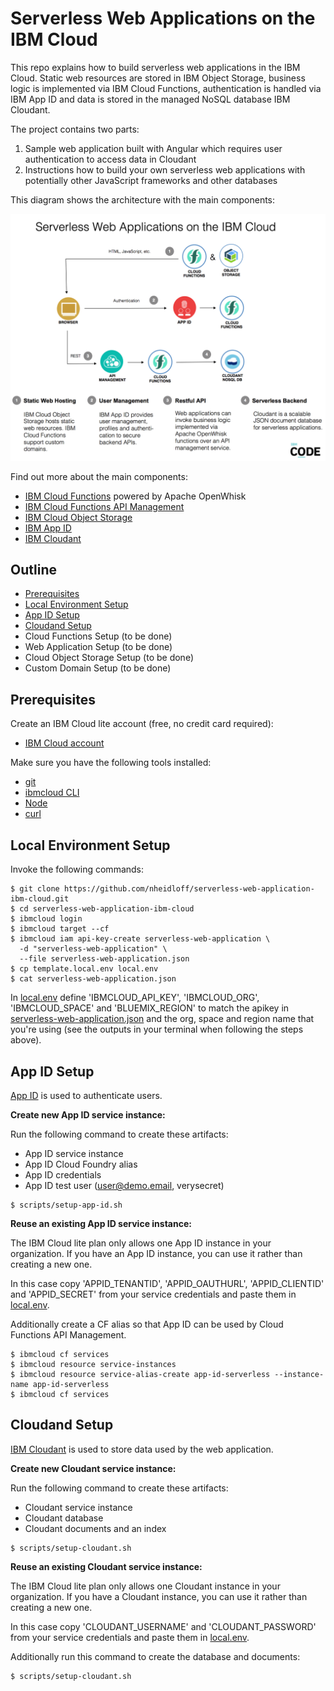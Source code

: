 # Serverless Web Applications on the IBM Cloud

This repo explains how to build serverless web applications in the IBM Cloud. Static web resources are stored in IBM Object Storage, business logic is implemented via IBM Cloud Functions, authentication is handled via IBM App ID and data is stored in the managed NoSQL database IBM Cloudant.

The project contains two parts:

1) Sample web application built with Angular which requires user authentication to access data in Cloudant
2) Instructions how to build your own serverless web applications with potentially other JavaScript frameworks and other databases

This diagram shows the architecture with the main components:

![alt text](documentation/serverless-web-app.png "architecture diagram")

Find out more about the main components:

* [IBM Cloud Functions](https://console.ng.bluemix.net/openwhisk) powered by Apache OpenWhisk
* [IBM Cloud Functions API Management](https://console.bluemix.net/openwhisk/apimanagement)
* [IBM Cloud Object Storage](https://console.bluemix.net/catalog/services/cloud-object-storage)
* [IBM App ID](https://console.bluemix.net/catalog/services/appid)
* [IBM Cloudant](https://console.ng.bluemix.net/catalog/services/cloudant-nosql-db)

## Outline

* [Prerequisites](#prerequisites)
* [Local Environment Setup](#local-environment-setup)
* [App ID Setup](#app-id-setup)
* [Cloudand Setup](#cloudant-setup)
* Cloud Functions Setup (to be done)
* Web Application Setup (to be done)
* Cloud Object Storage Setup (to be done)
* Custom Domain Setup (to be done)

## Prerequisites

Create an IBM Cloud lite account (free, no credit card required):

* [IBM Cloud account](https://ibm.biz/nheidloff)

Make sure you have the following tools installed:

* [git](https://git-scm.com/downloads)
* [ibmcloud CLI](https://console.bluemix.net/docs/cli/index.html)
* [Node](https://nodejs.org/en/download/)
* [curl](https://curl.haxx.se/download.html)

## Local Environment Setup

Invoke the following commands:

```
$ git clone https://github.com/nheidloff/serverless-web-application-ibm-cloud.git
$ cd serverless-web-application-ibm-cloud
$ ibmcloud login
$ ibmcloud target --cf
$ ibmcloud iam api-key-create serverless-web-application \
  -d "serverless-web-application" \
  --file serverless-web-application.json
$ cp template.local.env local.env
$ cat serverless-web-application.json
```

In [local.env](local.env) define 'IBMCLOUD_API_KEY', 'IBMCLOUD_ORG', 'IBMCLOUD_SPACE' and 'BLUEMIX_REGION' to match the apikey in [serverless-web-application.json](serverless-web-application.json) and the org, space and region name that you're using (see the outputs in your terminal when following the steps above).

## App ID Setup

[App ID](https://console.bluemix.net/catalog/services/appid) is used to authenticate users. 

**Create new App ID service instance:**

Run the following command to create these artifacts:

* App ID service instance
* App ID Cloud Foundry alias
* App ID credentials
* App ID test user (user@demo.email, verysecret)

```
$ scripts/setup-app-id.sh
```

**Reuse an existing App ID service instance:**

The IBM Cloud lite plan only allows one App ID instance in your organization. If you have an App ID instance, you can use it rather than creating a new one. 

In this case copy 'APPID_TENANTID', 'APPID_OAUTHURL', 'APPID_CLIENTID' and 'APPID_SECRET' from your service credentials and paste them in [local.env](local.env).

Additionally create a CF alias so that App ID can be used by Cloud Functions API Management.

```
$ ibmcloud cf services
$ ibmcloud resource service-instances
$ ibmcloud resource service-alias-create app-id-serverless --instance-name app-id-serverless
$ ibmcloud cf services
```

## Cloudand Setup

[IBM Cloudant](https://console.ng.bluemix.net/catalog/services/cloudant-nosql-db) is used to store data used by the web application.

**Create new Cloudant service instance:**

Run the following command to create these artifacts:

* Cloudant service instance
* Cloudant database
* Cloudant documents and an index

```
$ scripts/setup-cloudant.sh
```

**Reuse an existing Cloudant service instance:**

The IBM Cloud lite plan only allows one Cloudant instance in your organization. If you have a Cloudant instance, you can use it rather than creating a new one. 

In this case copy 'CLOUDANT_USERNAME' and 'CLOUDANT_PASSWORD' from your service credentials and paste them in [local.env](local.env).

Additionally run this command to create the database and documents:

```
$ scripts/setup-cloudant.sh
```